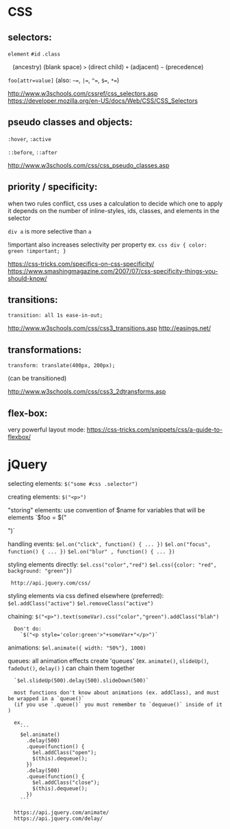 # CSS

## selectors:

  `element`
  `#id`
  `.class`

  ` `  (ancestry) (blank space)
  `>` (direct child)
  `+` (adjacent)
  `~` (precedence)

  `foo[attr=value]`  (also: `~=`, `|=`, `^=`, `$=`, `*=`)

  http://www.w3schools.com/cssref/css_selectors.asp
  https://developer.mozilla.org/en-US/docs/Web/CSS/CSS_Selectors

## pseudo classes and objects:

   `:hover`, `:active`

   `::before`, `::after`

   http://www.w3schools.com/css/css_pseudo_classes.asp

## priority / specificity:

  when two rules conflict, css uses a calculation to decide which one to apply
  it depends on the number of inline-styles, ids, classes, and elements in the selector

  `div a` is more selective than `a`

  !important also increases selectivity per property
  ex.
    ```css
    div {
      color: green !important;
    }
    ```

  https://css-tricks.com/specifics-on-css-specificity/
  https://www.smashingmagazine.com/2007/07/css-specificity-things-you-should-know/

## transitions:

  `transition: all 1s ease-in-out;`

  http://www.w3schools.com/css/css3_transitions.asp
  http://easings.net/

## transformations:

   `transform: translate(400px, 200px);`

   (can be transitioned)

   http://www.w3schools.com/css/css3_2dtransforms.asp

## flex-box:
  very powerful layout mode:
  https://css-tricks.com/snippets/css/a-guide-to-flexbox/

# jQuery

   selecting elements:
     `$("some #css .selector")`

   creating elements:
       `$("<p>")`

   "storing" elements:
     use convention of $name for variables that will be elements
     `$foo = $("<p>")`

   handling events:
     `$el.on("click", function() { ... })`
     `$el.on("focus", function() { ... })`
     `$el.on("blur" , function() { ... })`

   styling elements directly:
     `$el.css("color","red")`
     `$el.css({color: "red", background: "green"})`

     http://api.jquery.com/css/

   styling elements via css defined elsewhere (preferred):
     `$el.addClass("active")`
     `$el.removeClass("active")`

   chaining:
      `$("<p>").text(someVar).css("color","green").addClass("blah")`

      Don't do:
        `$("<p style='color:green'>"+someVar+"</p>")`

   animations:
      `$el.animate({ width: "50%"}, 1000)`

   queues:
      all animation effects create 'queues' (ex. `animate()`, `slideUp()`, `fadeOut()`, `delay()` )
      can chain them together

      `$el.slideUp(500).delay(500).slideDown(500)`

      most functions don't know about animations (ex. addClass), and must be wrapped in a `queue()`
      (if you use `.queue()` you must remember to `dequeue()` inside of it )

      ex.
        ```
        $el.animate()
          .delay(500)
          .queue(function() {
            $el.addClass("open");
            $(this).dequeue();
          })
          .delay(500)
          .queue(function() {
            $el.addClass("close");
            $(this).dequeue();
          })
        ```

      https://api.jquery.com/animate/
      https://api.jquery.com/delay/


